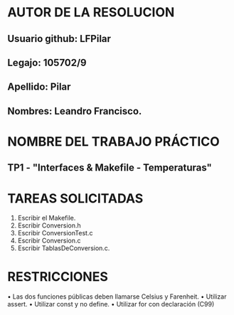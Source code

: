 # **AUTOR DE LA RESOLUCION**
## Usuario github: **LFPilar**
## Legajo: 105702/9
## Apellido: Pilar
## Nombres: Leandro Francisco.

# **NOMBRE DEL TRABAJO PRÁCTICO**
## TP1 - "Interfaces & Makefile - Temperaturas"

# TAREAS SOLICITADAS

1. Escribir el Makefile.
2. Escribir Conversion.h
3. Escribir ConversionTest.c
4. Escribir Conversion.c
5. Escribir TablasDeConversion.c.

# RESTRICCIONES

• Las dos funciones públicas deben llamarse Celsius y Farenheit.
• Utilizar assert.
• Utilizar const y no define.
• Utilizar for con declaración (C99)
